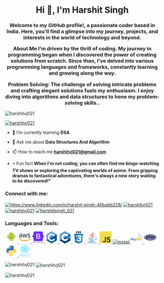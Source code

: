 <h1 align="center">Hi 👋, I'm Harshit Singh </h1>
<h3 align="center">
Welcome to my GitHub profile!, a passionate coder based in India. Here, you'll find a glimpse into my journey, projects, and interests in the world of technology and beyond.

About Me
I'm driven by the thrill of coding. My journey in programming began when I discovered the power of creating solutions from scratch. Since then, I've delved into various programming languages and frameworks, constantly learning and growing along the way.

Problem Solving: The challenge of solving intricate problems and crafting elegant solutions fuels my enthusiasm. I enjoy diving into algorithms and data structures to hone my problem-solving skills..</h3>

<p align="left"> <img src="https://komarev.com/ghpvc/?username=harshitvj021&label=Profile%20views&color=0e75b6&style=flat" alt="harshitvj021" /> </p>

<p align="left"> <a href="https://github.com/ryo-ma/github-profile-trophy"><img src="https://github-profile-trophy.vercel.app/?username=harshitvj021" alt="harshitvj021" /></a> </p>

- 🌱 I’m currently learning **DSA**

- 💬 Ask me about **Data Structures And Algorithm**

- 📫 How to reach me **harshitvj021@gmail.com**

- ⚡ Fun fact **When I'm not coding, you can often find me binge-watching TV shows or exploring the captivating worlds of anime. From gripping dramas to fantastical adventures, there's always a new story waiting to be discovered!"**

<h3 align="left">Connect with me:</h3>
<p align="left">
<a href="https://www.linkedin.com/in/harshit-singh-40babb228/" target="blank"><img align="center" src="https://raw.githubusercontent.com/rahuldkjain/github-profile-readme-generator/master/src/images/icons/Social/linked-in-alt.svg" alt="https://www.linkedin.com/in/harshit-singh-40babb228/" height="30" width="40" /></a>
<a href="https://instagram.com/harshitvj021" target="blank"><img align="center" src="https://raw.githubusercontent.com/rahuldkjain/github-profile-readme-generator/master/src/images/icons/Social/instagram.svg" alt="harshitvj021" height="30" width="40" /></a>
<a href="https://www.leetcode.com/harshitvj021" target="blank"><img align="center" src="https://raw.githubusercontent.com/rahuldkjain/github-profile-readme-generator/master/src/images/icons/Social/leet-code.svg" alt="harshitvj021" height="30" width="40" /></a>
<a href="https://auth.geeksforgeeks.org/user/harshitsingh_021" target="blank"><img align="center" src="https://raw.githubusercontent.com/rahuldkjain/github-profile-readme-generator/master/src/images/icons/Social/geeks-for-geeks.svg" alt="harshitsingh_021" height="30" width="40" /></a>
</p>

<h3 align="left">Languages and Tools:</h3>
<p align="left"> <a href="https://developer.android.com" target="_blank" rel="noreferrer"> <img src="https://raw.githubusercontent.com/devicons/devicon/master/icons/android/android-original-wordmark.svg" alt="android" width="40" height="40"/> </a> <a href="https://aws.amazon.com" target="_blank" rel="noreferrer"> <img src="https://raw.githubusercontent.com/devicons/devicon/master/icons/amazonwebservices/amazonwebservices-original-wordmark.svg" alt="aws" width="40" height="40"/> </a> <a href="https://getbootstrap.com" target="_blank" rel="noreferrer"> <img src="https://raw.githubusercontent.com/devicons/devicon/master/icons/bootstrap/bootstrap-plain-wordmark.svg" alt="bootstrap" width="40" height="40"/> </a> <a href="https://www.cprogramming.com/" target="_blank" rel="noreferrer"> <img src="https://raw.githubusercontent.com/devicons/devicon/master/icons/c/c-original.svg" alt="c" width="40" height="40"/> </a> <a href="https://www.w3schools.com/cpp/" target="_blank" rel="noreferrer"> <img src="https://raw.githubusercontent.com/devicons/devicon/master/icons/cplusplus/cplusplus-original.svg" alt="cplusplus" width="40" height="40"/> </a> <a href="https://www.w3schools.com/css/" target="_blank" rel="noreferrer"> <img src="https://raw.githubusercontent.com/devicons/devicon/master/icons/css3/css3-original-wordmark.svg" alt="css3" width="40" height="40"/> </a> <a href="https://www.java.com" target="_blank" rel="noreferrer"> <img src="https://raw.githubusercontent.com/devicons/devicon/master/icons/java/java-original.svg" alt="java" width="40" height="40"/> </a> <a href="https://developer.mozilla.org/en-US/docs/Web/JavaScript" target="_blank" rel="noreferrer"> <img src="https://raw.githubusercontent.com/devicons/devicon/master/icons/javascript/javascript-original.svg" alt="javascript" width="40" height="40"/> </a> <a href="https://www.microsoft.com/en-us/sql-server" target="_blank" rel="noreferrer"> <img src="https://www.svgrepo.com/show/303229/microsoft-sql-server-logo.svg" alt="mssql" width="40" height="40"/> </a> <a href="https://www.mysql.com/" target="_blank" rel="noreferrer"> <img src="https://raw.githubusercontent.com/devicons/devicon/master/icons/mysql/mysql-original-wordmark.svg" alt="mysql" width="40" height="40"/> </a> <a href="https://www.php.net" target="_blank" rel="noreferrer"> <img src="https://raw.githubusercontent.com/devicons/devicon/master/icons/php/php-original.svg" alt="php" width="40" height="40"/> </a> <a href="https://www.python.org" target="_blank" rel="noreferrer"> <img src="https://raw.githubusercontent.com/devicons/devicon/master/icons/python/python-original.svg" alt="python" width="40" height="40"/> </a> <a href="https://reactjs.org/" target="_blank" rel="noreferrer"> <img src="https://raw.githubusercontent.com/devicons/devicon/master/icons/react/react-original-wordmark.svg" alt="react" width="40" height="40"/> </a> </p>

<p><img align="left" src="https://github-readme-stats.vercel.app/api/top-langs?username=harshitvj021&show_icons=true&locale=en&layout=compact" alt="harshitvj021" /></p>

<p>&nbsp;<img align="center" src="https://github-readme-stats.vercel.app/api?username=harshitvj021&show_icons=true&locale=en" alt="harshitvj021" /></p>

<p><img align="center" src="https://github-readme-streak-stats.herokuapp.com/?user=harshitvj021&" alt="harshitvj021" /></p>
